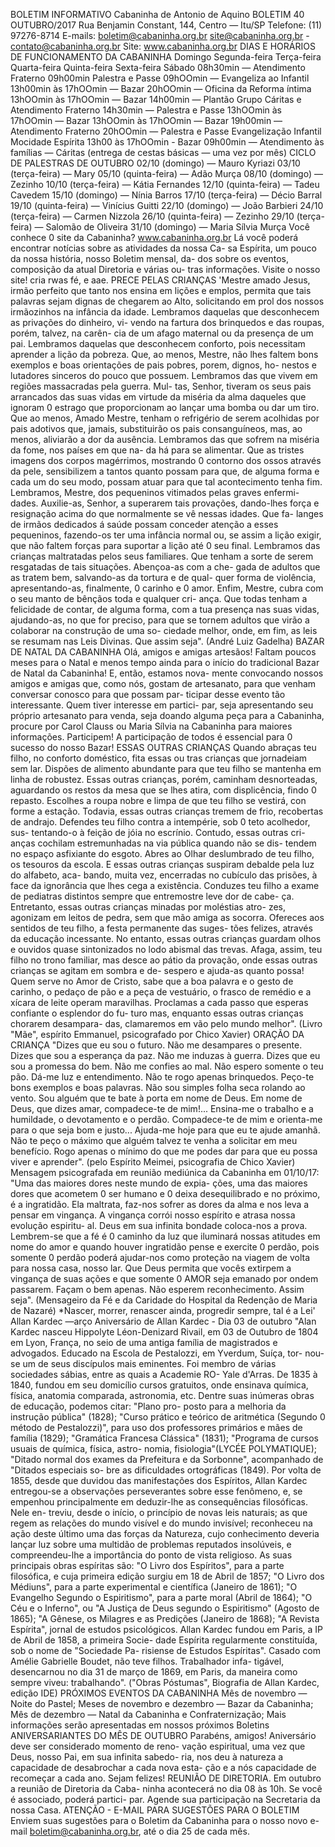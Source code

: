 BOLETIM INFORMATIVO 
Cabaninha de Antonio de Aquino 
BOLETIM 40 OUTUBRO/2017 
Rua Benjamin Constant, 144, Centro — Itu/SP 
Telefone: (11) 97276-8714 
E-mails: boletim@cabaninha.org.br 
site@cabaninha.org.br - contato@cabaninha.org.br 
Site: www.cabaninha.org.br 
DIAS E HORÁRIOS DE FUNCIONAMENTO DA CABANINHA 
Domingo 
Segunda-feira 
Terça-feira 
Quarta-feira 
Quinta-feira 
Sexta-feira 
Sábado 
08h30min — Atendimento Fraterno 
09h00min Palestra e Passe 
09hOOmin — Evangeliza ao Infantil 
13h00min às 17hOOmin — Bazar 
20hOOmin — Oficina da Reforma íntima 
13hOOmin às 17hOOmin — Bazar 
14h00min — Plantão Grupo Cáritas 
e Atendimento Fraterno 
14h30min — Palestra e Passe 
13hOOmin às 17hOOmin — Bazar 
13hOOmin às 17hOOmin — Bazar 
19h00min — Atendimento Fraterno 
20hOOmin — Palestra e Passe 
Evangelização Infantil 
Mocidade Espírita 
13h00 às 17hOOmin - Bazar 
09h00min — Atendimento às famílias — Cáritas 
(entrega de cestas básicas — uma vez por mês) 
CICLO DE PALESTRAS DE OUTUBRO 
02/10 (domingo) — Mauro Kyriazi 
03/10 (terça-feira) — Mary 
05/10 (quinta-feira) — Adão Murça 
08/10 (domingo) — Zezinho 
10/10 (terça-feira) — Kátia Fernandes 
12/10 (quinta-feira) — Tadeu Cavedem 
15/10 (domingo) — Nínia Barros 
17/10 (terça-feira) — Décio Barral 
19/10 (quinta-feira) — Vinícius Guitti 
22/10 (domingo) — João Barbieri 
24/10 (terça-feira) — Carmen Nizzola 
26/10 (quinta-feira) — Zezinho 
29/10 (terça-feira) — Salomão de Oliveira 
31/10 (domingo) — Maria Sílvia Murça 
Você conhece 0 site da Cabaninha? www.cabaninha.org.br 
Lá você poderá encontrar notícias sobre as atividades da nossa Ca- 
sa Espírita, um pouco da nossa história, nosso Boletim mensal, da- 
dos sobre os eventos, composição da atual Diretoria e várias ou- 
tras informações. Visite o nosso site! 
cria rwas 
fé, e aae. 
PRECE PELAS CRIANÇAS 
'Mestre amado Jesus, irmão perfeito que tanto nos ensina em lições e 
emplos, permita que tais palavras sejam dignas de chegarem ao Alto, 
solicitando em prol dos nossos irmãozinhos na infância da idade. 
Lembramos daquelas que desconhecem as privações do dinheiro, vi- 
vendo na fartura dos brinquedos e das roupas, porém, talvez, na carên- 
cia de um afago maternal ou da presença de um pai. 
Lembramos daquelas que desconhecem conforto, pois necessitam 
aprender a lição da pobreza. Que, ao menos, Mestre, não lhes faltem 
bons exemplos e boas orientações de pais pobres, porem, dignos, ho- 
nestos e lutadores sinceros do pouco que possuem. 
Lembramos das que vivem em regiões massacradas pela guerra. Mul- 
tas, Senhor, tiveram os seus pais arrancados das suas vidas em virtude 
da miséria da alma daqueles que ignoram 0 estrago que proporcionam 
ao lançar uma bomba ou dar um tiro. Que ao menos, Amado Mestre, 
tenham o refrigério de serem acolhidas por pais adotivos que, jamais, 
substituirão os pais consanguíneos, mas, ao menos, aliviarão a dor da 
ausência. 
Lembramos das que sofrem na miséria da fome, nos países em que na- 
da há para se alimentar. Que as tristes imagens dos corpos magérrimos, 
mostrando 0 contorno dos ossos através da pele, sensibilizem a tantos 
quanto possam para que, de alguma forma e cada um do seu modo, 
possam atuar para que tal acontecimento tenha fim. 
Lembramos, Mestre, dos pequeninos vitimados pelas graves enfermi- 
dades. Auxilie-as, Senhor, a superarem tais provações, dando-lhes força 
e resignação acima do que normalmente se vê nessas idades. Que fa- 
langes de irmãos dedicados á saúde possam conceder atenção a esses 
pequeninos, fazendo-os ter uma infância normal ou, se assim a lição 
exigir, que não faltem forças para suportar a lição até 0 seu final. 
Lembramos das crianças maltratadas pelos seus familiares. Que tenham 
a sorte de serem resgatadas de tais situações. Abençoa-as com a che- 
gada de adultos que as tratem bem, salvando-as da tortura e de qual- 
quer forma de violência, apresentando-as, finalmente, 0 carinho e 0 
amor. 
Enfim, Mestre, cubra com o seu manto de bênçãos toda e qualquer cri- 
ança. Que todas tenham a felicidade de contar, de alguma forma, com 
a tua presença nas suas vidas, ajudando-as, no que for preciso, para 
que se tornem adultos que virão a colaborar na construção de uma so- 
ciedade melhor, onde, em fim, as leis se resumam nas Leis Divinas. 
Que assim seja". (André Luiz Gadelha) 
BAZAR DE NATAL DA CABANINHA 
Olá, amigos e amigas artesãos! 
Faltam poucos meses para o Natal e menos tempo ainda para o início 
do tradicional Bazar de Natal da Cabaninha! E, então, estamos nova- 
mente convocando nossos amigos e amigas que, como nós, gostam de 
artesanato, para que venham conversar conosco para que possam par- 
ticipar desse evento tão interessante. Quem tiver interesse em partici- 
par, seja apresentando seu próprio artesanato para venda, seja doando 
alguma peça para a Cabaninha, procure por Carol Clauss ou Maria Sílvia 
na Cabaninha para maiores informações. Participem! A participação de 
todos é essencial para 0 sucesso do nosso Bazar! 
ESSAS OUTRAS CRIANÇAS 
Quando abraças teu filho, no conforto doméstico, fita essas ou 
tras crianças que jornadeiam sem lar. 
Dispões de alimento abundante para que teu filho se mantenha 
em linha de robustez. Essas outras crianças, porém, caminham 
desnorteadas, aguardando os restos da mesa que se lhes atira, 
com displicência, findo 0 repasto. 
Escolhes a roupa nobre e limpa de que teu filho se vestirá, con 
forme a estação. Todavia, essas outras crianças tremem de frio, 
recobertas de andrajo. 
Defendes teu filho contra a intempérie, sob 0 teto acolhedor, sus- 
tentando-o à feição de jóia no escrínio. Contudo, essas outras cri- 
anças cochilam estremunhadas na via pública quando não se dis- 
tendem no espaço asfixiante do esgoto. 
Abres ao Olhar deslumbrado de teu filho, os tesouros da escola. E 
essas outras crianças suspiram debalde pela luz do alfabeto, aca- 
bando, muita vez, encerradas no cubículo das prisões, à face da 
ignorância que lhes cega a existência. Conduzes teu filho a exame 
de pediatras distintos sempre que entremostre leve dor de cabe- 
ça. Entretanto, essas outras crianças minadas por moléstias atro- 
zes, agonizam em leitos de pedra, sem que mão amiga as socorra. 
Ofereces aos sentidos de teu filho, a festa permanente das suges- 
tões felizes, através da educação incessante. No entanto, essas 
outras crianças guardam olhos e ouvidos quase sintonizados no 
lodo abismal das trevas. 
Afaga, assim, teu filho no trono familiar, mas desce ao pátio da 
provação, onde essas outras crianças se agitam em sombra e de- 
sespero e ajuda-as quanto possa! 
Quem serve no Amor de Cristo, sabe que a boa palavra e o gesto 
de carinho, o pedaço de pão e a peça de vestuário, o frasco de 
remédio e a xícara de leite operam maravilhas. 
Proclamas a cada passo que esperas confiante o esplendor do fu- 
turo mas, enquanto essas outras crianças chorarem desampara- 
das, clamaremos em vão pelo mundo melhor". 
(Livro "Mãe", espírito Emmanuel, psicografado por Chico Xavier) 
ORAÇÃO DA CRIANÇA 
"Dizes que eu sou o futuro. Não me desampares o presente. 
Dizes que sou a esperança da paz. Não me induzas à guerra. 
Dizes que eu sou a promessa do bem. Não me confies ao mal. 
Não espero somente o teu pão. Dá-me luz e entendimento. Não te 
rogo apenas brinquedos. Peço-te bons exemplos e boas palavras. 
Não sou simples folha seca rolando ao vento. Sou alguém que te 
bate à porta em nome de Deus. 
Em nome de Deus, que dizes amar, compadece-te de mim!... 
Ensina-me o trabalho e a humildade, o devotamento e o perdão. 
Compadece-te de mim e orienta-me para o que seja bom e justo... 
Ajuda-me hoje para que eu te ajude amanhã. 
Não te peço o máximo que alguém talvez te venha a solicitar em 
meu benefício. Rogo apenas o mínimo do que me podes dar para 
que eu possa viver e aprender". (pelo Espírito Meimei, psicografia 
de Chico Xavier) 
Mensagem psicografada em reunião mediúnica da Cabaninha 
em 01/10/17: "Uma das maiores dores neste mundo de expia- 
ções, uma das maiores dores que acometem 0 ser humano e 0 
deixa desequilibrado e no próximo, é a ingratidão. Ela maltrata, 
faz-nos sofrer as dores da alma e nos leva a pensar em vingança. 
A vingança corrói nosso espírito e atrasa nossa evolução espiritu- 
al. Deus em sua infinita bondade coloca-nos a prova. Lembrem-se 
que a fé é 0 caminho da luz que iluminará nossas atitudes em 
nome do amor e quando houver ingratidão pense e exercite 0 
perdão, pois somente 0 perdão poderá ajudar-nos como proteção 
na viagem de volta para nossa casa, nosso lar. Que Deus permita 
que vocês extirpem a vingança de suas ações e que somente 0 
AMOR seja emanado por ondem passarem. Façam o bem apenas. 
Não esperem reconhecimento. Assim seja". (Mensageiro da Fé e 
da Caridade do Hospital da Redenção de Maria de Nazaré) 
*Nascer, morrer, renascer ainda, 
progredir sempre, tal é a Lei' 
Allan Kardec 
—arço 
Aniversário de Allan Kardec - Dia 03 de outubro 
"Alan Kardec nasceu Hippolyte Léon-Denizard Rivail, em 03 de Outubro 
de 1804 em Lyon, França, no seio de uma antiga família de magistrados 
e advogados. Educado na Escola de Pestalozzi, em Yverdum, Suíça, tor- 
nou-se um de seus discípulos mais eminentes. 
Foi membro de várias sociedades sábias, entre as quais a Academie RO- 
Yale d'Arras. De 1835 à 1840, fundou em seu domicílio cursos gratuitos, 
onde ensinava química, física, anatomia comparada, astronomia, etc. 
Dentre suas inúmeras obras de educação, podemos citar: "Plano pro- 
posto para a melhoria da instrução pública" (1828); "Curso prático e 
teórico de aritmética (Segundo 0 método de Pestalozzi)", para uso dos 
professores primários e mães de família (1829); "Gramática Francesa 
Clássica" (1831); "Programa de cursos usuais de química, física, astro- 
nomia, fisiologia"(LYCÉE POLYMATIQUE); "Ditado normal dos exames 
da Prefeitura e da Sorbonne", acompanhado de "Ditados especiais so- 
bre as dificuldades ortográficas (1849). Por volta de 1855, desde que 
duvidou das manifestações dos Espíritos, Allan Kardec entregou-se a 
observações perseverantes sobre esse fenômeno, e, se empenhou 
principalmente em deduzir-lhe as consequências filosóficas. Nele en- 
treviu, desde o início, o princípio de novas leis naturais; as que regem 
as relações do mundo visível e do mundo invisível; reconheceu na ação 
deste último uma das forças da Natureza, cujo conhecimento deveria 
lançar luz sobre uma multidão de problemas reputados insolúveis, e 
compreendeu-lhe a importância do ponto de vista religioso. 
As suas principais obras espíritas são: "O Livro dos Espíritos", para a 
parte filosófica, e cuja primeira edição surgiu em 18 de Abril de 1857; 
"O Livro dos Médiuns", para a parte experimental e científica (Janeiro 
de 1861); "O Evangelho Segundo o Espiritismo", para a parte moral 
(Abril de 1864); "O Céu e o Inferno", ou "A Justiça de Deus segundo o 
Espiritismo" (Agosto de 1865); "A Gênese, os Milagres e as Predições 
(Janeiro de 1868); "A Revista Espírita", jornal de estudos psicológicos. 
Allan Kardec fundou em Paris, a IP de Abril de 1858, a primeira Socie- 
dade Espírita regularmente constituída, sob o nome de "Sociedade Pa- 
risiense de Estudos Espíritas". 
Casado com Amélie Gabrielle Boudet, não teve filhos. Trabalhador infa- 
tigável, desencarnou no dia 31 de março de 1869, em Paris, da maneira 
como sempre viveu: trabalhando". 
("Obras Póstumas", Biografia de Allan Kardec, edição IDE) 
PRÓXIMOS EVENTOS DA CABANINHA 
Mês de novembro — Noite do Pastel; 
Meses de novembro e dezembro — Bazar da Cabaninha; 
Mês de dezembro — Natal da Cabaninha e Confraternização; 
Mais informações serão apresentadas em nossos próximos Boletins 
ANIVERSARIANTES DO MÊS DE OUTUBRO 
Parabéns, amigos! Aniversário deve ser considerado momento de reno- 
vação espiritual, uma vez que Deus, nosso Pai, em sua infinita sabedo- 
ria, nos deu à natureza a capacidade de desabrochar a cada nova esta- 
ção e a nós capacidade de recomeçar a cada ano. Sejam felizes! 
REUNIÃO DE DIRETORIA. Em outubro a reunião de Diretoria da Caba- 
ninha acontecerá no dia 08 às 10h. Se você é associado, poderá partici- 
par. Agende sua participação na Secretaria da nossa Casa. 
ATENÇÃO - E-MAIL PARA SUGESTÕES PARA O BOLETIM 
Enviem suas sugestões para o Boletim da Cabaninha para o nosso novo 
e-mail boletim@cabaninha.org.br, até o dia 25 de cada mês. 
